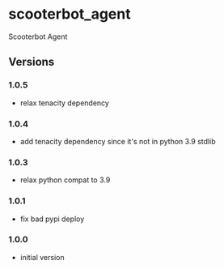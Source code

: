 # scooterbot_agent
Scooterbot Agent


## Versions

### 1.0.5

- relax tenacity dependency

### 1.0.4

- add tenacity dependency since it's not in python 3.9 stdlib

### 1.0.3

- relax python compat to 3.9

### 1.0.1

- fix bad pypi deploy

### 1.0.0

- initial version

